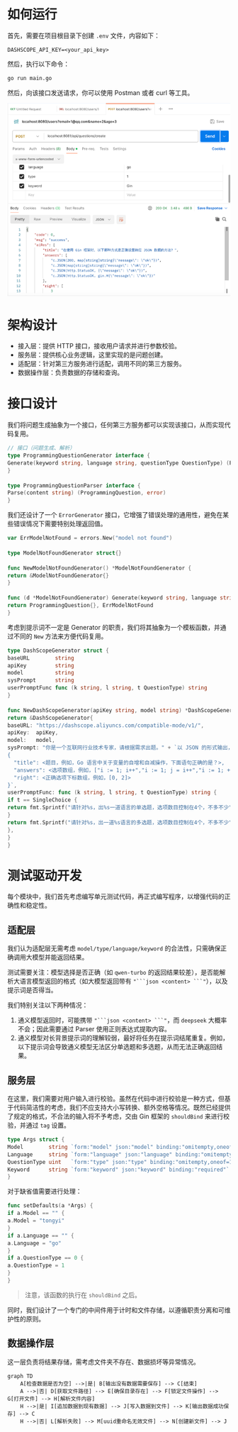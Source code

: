 # 如何运行

首先，需要在项目根目录下创建 `.env` 文件，内容如下：

```
DASHSCOPE_API_KEY=<your_api_key>
```

然后，执行以下命令：

```bash
go run main.go
```

然后，向该接口发送请求，你可以使用 Postman 或者 curl 等工具。

![img.png](./doc/postman.png)

# 架构设计

- 接入层：提供 HTTP 接口，接收用户请求并进行参数校验。
- 服务层：提供核心业务逻辑，这里实现的是问题创建。
- 适配层：针对第三方服务进行适配，调用不同的第三方服务。
- 数据操作层：负责数据的存储和查询。

# 接口设计

我们将问题生成抽象为一个接口，任何第三方服务都可以实现该接口，从而实现代码复用。

```go
// 接口（问题生成、解析）
type ProgrammingQuestionGenerator interface {
Generate(keyword string, language string, questionType QuestionType) (ProgrammingQuestion, error)
}

type ProgrammingQuestionParser interface {
Parse(content string) (ProgrammingQuestion, error)
}
```

我们还设计了一个 `ErrorGenerator` 接口，它增强了错误处理的通用性，避免在某些错误情况下需要特别处理返回值。

```go
var ErrModelNotFound = errors.New("model not found")

type ModelNotFoundGenerator struct{}

func NewModelNotFoundGenerator() *ModelNotFoundGenerator {
return &ModelNotFoundGenerator{}
}

func (d *ModelNotFoundGenerator) Generate(keyword string, language string, questionType QuestionType) (ProgrammingQuestion, error) {
return ProgrammingQuestion{}, ErrModelNotFound
}
```

考虑到提示词不一定是 Generator 的职责，我们将其抽象为一个模板函数，并通过不同的 `New` 方法来方便代码复用。

```go
type DashScopeGenerator struct {
baseURL        string
apiKey         string
model          string
sysPrompt      string
userPromptFunc func (k string, l string, t QuestionType) string
}

func NewDashScopeGenerator(apiKey string, model string) *DashScopeGenerator {
return &DashScopeGenerator{
baseURL: "https://dashscope.aliyuncs.com/compatible-mode/v1/",
apiKey:  apiKey,
model:   model,
sysPrompt: "你是一个互联网行业技术专家，请根据需求出题。" + `以 JSON 的形式输出，输出的 JSON 需遵守以下的格式：
{
  "title": <题目，例如，Go 语言中关于变量的自增和自减操作，下面语句正确的是？>,
  "answers": <选项数组，例如，["i := 1; i++","i := 1; j = i++","i := 1; ++i","i := 1; i--"]>,
  "right": <正确选项下标数组，例如，[0, 2]>
}`,
userPromptFunc: func (k string, l string, t QuestionType) string {
if t == SingleChoice {
return fmt.Sprintf("请针对%s，出%s一道语言的单选题，选项数目控制在4个，不多不少", k, l)
}
return fmt.Sprintf("请针对%s，出一道%s语言的多选题，选项数目控制在4个，不多不少", k, l)
},
}
}
```

# 测试驱动开发

每个模块中，我们首先考虑编写单元测试代码，再正式编写程序，以增强代码的正确性和稳定性。

## 适配层

我们认为适配层无需考虑 `model/type/language/keyword` 的合法性，只需确保正确调用大模型并能返回结果。

测试需要关注：模型选择是否正确（如 `qwen-turbo` 的返回结果较差），是否能解析大语言模型返回的格式（如大模型返回带有
` "```json <content> ```" `），以及提示词是否得当。

我们特别关注以下两种情况：

1. 通义模型返回时，可能携带 ` "```json <content> ```" `，而 `deepseek` 大概率不会；因此需要通过 Parser 使用正则表达式提取内容。
2. 通义模型对长背景提示词的理解较弱，最好将任务在提示词结尾重复。例如，以下提示词会导致通义模型无法区分单选题和多选题，从而无法正确返回结果。

## 服务层

在这里，我们需要对用户输入进行校验。虽然在代码中进行校验是一种方式，但基于代码简洁性的考虑，我们不应支持大小写转换、额外空格等情况。既然已经提供了规定的格式，不合法的输入将不予考虑，交由
Gin 框架的 `shouldBind` 来进行校验，并通过 `tag` 设置。

```go
type Args struct {
Model        string `form:"model" json:"model" binding:"omitempty,oneof=deepseek tongyi"`
Language     string `form:"language" json:"language" binding:"omitempty,oneof=go javascript java python c++"`
QuestionType uint   `form:"type" json:"type" binding:"omitempty,oneof=1 2"`
Keyword      string `form:"keyword" json:"keyword" binding:"required"`
}
```

对于缺省值需要进行处理：

```go
func setDefaults(a *Args) {
if a.Model == "" {
a.Model = "tongyi"
}
if a.Language == "" {
a.Language = "go"
}
if a.QuestionType == 0 {
a.QuestionType = 1
}
}
```

> 注意，该函数的执行在 `shouldBind` 之后。

同时，我们设计了一个专门的中间件用于计时和文件存储，以遵循职责分离和可维护性的原则。

## 数据操作层

这一层负责将结果存储，需考虑文件夹不存在、数据损坏等异常情况。

```mermaid
graph TD
    A[检查数据是否为空] -->|是| B[输出没有数据需要保存] --> C[结束]
    A -->|否| D[获取文件路径] --> E[确保目录存在] --> F[锁定文件操作] --> G[打开文件] --> H[解析文件内容]
    H -->|是| I[追加数据到现有数据] --> J[写入数据到文件] --> K[输出数据成功保存] --> C
    H -->|否| L[解析失败] --> M[uuid重命名无效文件] --> N[创建新文件] --> J
```